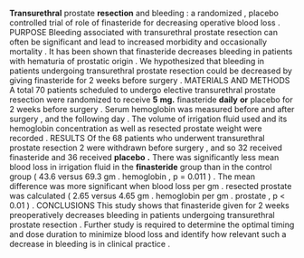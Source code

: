 **Transurethral** prostate **resection** and bleeding : a randomized , placebo controlled trial of role of finasteride for decreasing operative blood loss . PURPOSE Bleeding associated with transurethral prostate resection can often be significant and lead to increased morbidity and occasionally mortality . It has been shown that finasteride decreases bleeding in patients with hematuria of prostatic origin . We hypothesized that bleeding in patients undergoing transurethral prostate resection could be decreased by giving finasteride for 2 weeks before surgery . MATERIALS AND METHODS A total 70 patients scheduled to undergo elective transurethral prostate resection were randomized to receive **5** **mg.** finasteride **daily** **or** placebo for 2 weeks before surgery . Serum hemoglobin was measured before and after surgery , and the following day . The volume of irrigation fluid used and its hemoglobin concentration as well as resected prostate weight were recorded . RESULTS Of the 68 patients who underwent transurethral prostate resection 2 were withdrawn before surgery , and so 32 received finasteride and 36 received **placebo** **.** There was significantly less mean blood loss in irrigation fluid in the **finasteride** group than in the control group ( 43.6 versus 69.3 gm . hemoglobin , p = 0.011 ) . The mean difference was more significant when blood loss per gm . resected prostate was calculated ( 2.65 versus 4.65 gm . hemoglobin per gm . prostate , p < 0.01 ) . CONCLUSIONS This study shows that finasteride given for 2 weeks preoperatively decreases bleeding in patients undergoing transurethral prostate resection . Further study is required to determine the optimal timing and dose duration to minimize blood loss and identify how relevant such a decrease in bleeding is in clinical practice . 